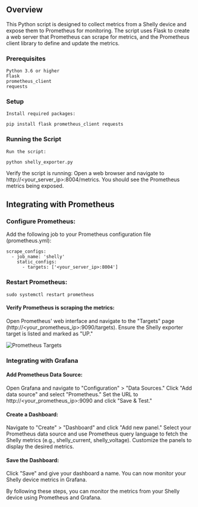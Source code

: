 ## Overview

This Python script is designed to collect metrics from a Shelly device and expose them to Prometheus for monitoring. The script uses Flask to create a web server that Prometheus can scrape for metrics, and the Prometheus client library to define and update the metrics.

### Prerequisites

    Python 3.6 or higher
    Flask
    prometheus_client
    requests

### Setup

    Install required packages:

    
```pip install flask prometheus_client requests```

### Running the Script

    Run the script:

```python shelly_exporter.py```

Verify the script is running:
Open a web browser and navigate to http://<your_server_ip>:8004/metrics. You should see the Prometheus metrics being exposed.


## Integrating with Prometheus

### Configure Prometheus:
Add the following job to your Prometheus configuration file (prometheus.yml):
```
scrape_configs:
  - job_name: 'shelly'
    static_configs:
      - targets: ['<your_server_ip>:8004']
```
### Restart Prometheus:

```sudo systemctl restart prometheus```

#### Verify Prometheus is scraping the metrics:
Open Prometheus' web interface and navigate to the "Targets" page (http://<your_prometheus_ip>:9090/targets). 
Ensure the Shelly exporter target is listed and marked as "UP."


![Prometheus Targets](pics/prom.png)


### Integrating with Grafana

#### Add Prometheus Data Source:
Open Grafana and navigate to "Configuration" > "Data Sources."
Click "Add data source" and select "Prometheus."
Set the URL to http://<your_prometheus_ip>:9090 and click "Save & Test."

#### Create a Dashboard:
Navigate to "Create" > "Dashboard" and click "Add new panel."
Select your Prometheus data source and use Prometheus query language to fetch the Shelly metrics (e.g., shelly_current, shelly_voltage).
Customize the panels to display the desired metrics.

#### Save the Dashboard:
Click "Save" and give your dashboard a name.
You can now monitor your Shelly device metrics in Grafana.

By following these steps, you can monitor the metrics from your Shelly device using Prometheus and Grafana.



